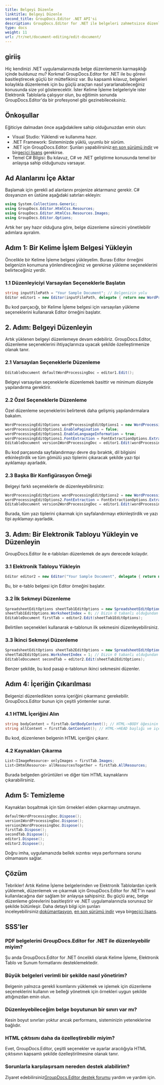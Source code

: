 ```yaml
---
title: Belgeyi Düzenle
linktitle: Belgeyi Düzenle
second_title: GroupDocs.Editor .NET API'si
description: GroupDocs.Editor for .NET ile belgeleri zahmetsizce düzenlemeyi öğrenin. Kelime İşleme ve Elektronik Tablo dosyaları için adım adım kılavuz.
type: docs
weight: 11
url: /tr/net/document-editing/edit-document/
---
```

## giriiş
Hiç kendinizi .NET uygulamalarınızda belge düzenlemenin karmaşıklığı içinde buldunuz mu? Korkma! GroupDocs.Editor for .NET ile bu görevi basitleştirecek güçlü bir müttefikiniz var. Bu kapsamlı kılavuz, belgeleri kolaylıkla düzenlemek için bu güçlü araçtan nasıl yararlanabileceğiniz konusunda size yol gösterecektir. İster Kelime İşleme belgeleriyle ister Elektronik Tablolarla çalışıyor olun, bu eğitimin sonunda GroupDocs.Editor'da bir profesyonel gibi gezinebileceksiniz.
## Önkoşullar
Eğiticiye dalmadan önce aşağıdakilere sahip olduğunuzdan emin olun:
- Visual Studio: Yüklendi ve kullanıma hazır.
- .NET Framework: Sisteminizde yüklü, uyumlu bir sürüm.
-  .NET için GroupDocs.Editor: Şunları yapabilirsiniz:[en son sürümü indir](https://releases.groupdocs.com/editor/net/) ve bir[geçici lisans](https://purchase.groupdocs.com/temporary-license/) gerekirse.
- Temel C# Bilgisi: Bu kılavuz, C# ve .NET geliştirme konusunda temel bir anlayışa sahip olduğunuzu varsayar.
## Ad Alanlarını İçe Aktar
Başlamak için gerekli ad alanlarını projenize aktarmanız gerekir. C# dosyanızın en üstüne aşağıdaki satırları ekleyin:
```csharp
using System.Collections.Generic;
using GroupDocs.Editor.HtmlCss.Resources;
using GroupDocs.Editor.HtmlCss.Resources.Images;
using GroupDocs.Editor.Options;
```
Artık her şey hazır olduğuna göre, belge düzenleme sürecini yönetilebilir adımlara ayıralım.
## Adım 1: Bir Kelime İşlem Belgesi Yükleyin
Öncelikle bir Kelime İşleme belgesi yükleyelim. Burası Editor örneğini belgenizin konumuna yönlendireceğiniz ve gerekirse yükleme seçeneklerini belirteceğiniz yerdir.
### 1.1 Düzenleyiciyi Varsayılan Seçeneklerle Başlatın
```csharp
string inputFilePath = "Your Sample Document"; // Belgenizin yolu
Editor editor1 = new Editor(inputFilePath, delegate { return new WordProcessingLoadOptions(); });
```
Bu kod parçacığı, bir Kelime İşleme belgesi için varsayılan yükleme seçeneklerini kullanarak Editor örneğini başlatır.
## 2. Adım: Belgeyi Düzenleyin
Artık yüklenen belgeyi düzenlemeye devam edebiliriz. GroupDocs.Editor, düzenleme seçeneklerini ihtiyaçlarınıza uyacak şekilde özelleştirmenize olanak tanır.
### 2.1 Varsayılan Seçeneklerle Düzenleme
```csharp
EditableDocument defaultWordProcessingDoc = editor1.Edit();
```
Belgeyi varsayılan seçeneklerle düzenlemek basittir ve minimum düzeyde yapılandırma gerektirir.
### 2.2 Özel Seçeneklerle Düzenleme
Özel düzenleme seçeneklerini belirterek daha gelişmiş yapılandırmalara bakalım.
```csharp
WordProcessingEditOptions wordProcessingEditOptions1 = new WordProcessingEditOptions();
wordProcessingEditOptions1.EnablePagination = false;
wordProcessingEditOptions1.EnableLanguageInformation = true;
wordProcessingEditOptions1.FontExtraction = FontExtractionOptions.ExtractAllEmbedded;
EditableDocument version1WordProcessingDoc = editor1.Edit(wordProcessingEditOptions1);
```
Bu kod parçasında sayfalandırmayı devre dışı bıraktık, dil bilgisini etkinleştirdik ve tüm gömülü yazı tiplerini çıkaracak şekilde yazı tipi ayıklamayı ayarladık.
### 2.3 Başka Bir Konfigürasyon Örneği
Belgeyi farklı seçeneklerle de düzenleyebilirsiniz:
```csharp
WordProcessingEditOptions wordProcessingEditOptions2 = new WordProcessingEditOptions(true);
wordProcessingEditOptions2.FontExtraction = FontExtractionOptions.ExtractAll;
EditableDocument version2WordProcessingDoc = editor1.Edit(wordProcessingEditOptions2);
```
Burada, tüm yazı tiplerini çıkarmak için sayfalandırmayı etkinleştirdik ve yazı tipi ayıklamayı ayarladık.
## 3. Adım: Bir Elektronik Tabloyu Yükleyin ve Düzenleyin
GroupDocs.Editor ile e-tabloları düzenlemek de aynı derecede kolaydır.
### 3.1 Elektronik Tabloyu Yükleyin
```csharp
Editor editor2 = new Editor("Your Sample Document", delegate { return new SpreadsheetLoadOptions(); });
```
Bu, bir e-tablo belgesi için Editor örneğini başlatır.
### 3.2 İlk Sekmeyi Düzenleme
```csharp
SpreadsheetEditOptions sheetTab1EditOptions = new SpreadsheetEditOptions();
sheetTab1EditOptions.WorksheetIndex = 0; // Dizin 0 tabanlı olduğundan bu ilk sekmedir
EditableDocument firstTab = editor2.Edit(sheetTab1EditOptions);
```
Belirtilen seçenekleri kullanarak e-tablonun ilk sekmesini düzenleyebilirsiniz.
### 3.3 İkinci Sekmeyi Düzenleme
```csharp
SpreadsheetEditOptions sheetTab2EditOptions = new SpreadsheetEditOptions();
sheetTab2EditOptions.WorksheetIndex = 1; // Dizin 0 tabanlı olduğundan bu ikinci sekmedir
EditableDocument secondTab = editor2.Edit(sheetTab2EditOptions);
```
Benzer şekilde, bu kod pasajı e-tablonun ikinci sekmesini düzenler.
## Adım 4: İçeriğin Çıkarılması
Belgenizi düzenledikten sonra içeriğini çıkarmanız gerekebilir. GroupDocs.Editor bunun için çeşitli yöntemler sunar.
### 4.1 HTML İçeriğini Alın
```csharp
string bodyContent = firstTab.GetBodyContent(); // HTML->BODY öğesinin içinden HTML işaretlemesi
string allContent = firstTab.GetContent(); // HTML->HEAD başlığı ve içeriği de dahil olmak üzere tüm belgenin tam HTML işaretlemesi
```
Bu kod, düzenlenen belgenin HTML içeriğini çıkarır.
### 4.2 Kaynakları Çıkarma
```csharp
List<IImageResource> onlyImages = firstTab.Images;
List<IHtmlResource> allResourcesTogether = firstTab.AllResources;
```
Burada belgeden görüntüleri ve diğer tüm HTML kaynaklarını çıkarabilirsiniz.
## Adım 5: Temizleme
Kaynakları boşaltmak için tüm örnekleri elden çıkarmayı unutmayın.
```csharp
defaultWordProcessingDoc.Dispose();
version1WordProcessingDoc.Dispose();
version2WordProcessingDoc.Dispose();
firstTab.Dispose();
secondTab.Dispose();
editor1.Dispose();
editor2.Dispose();
```
Doğru imha, uygulamanızda bellek sızıntısı veya performans sorunu olmamasını sağlar.
## Çözüm
 Tebrikler! Artık Kelime İşleme belgelerinden ve Elektronik Tablolardan içerik yüklemek, düzenlemek ve çıkarmak için GroupDocs.Editor for .NET'in nasıl kullanılacağına dair sağlam bir anlayışa sahipsiniz. Bu güçlü araç, belge düzenleme görevlerini basitleştirir ve .NET uygulamalarınızla sorunsuz bir şekilde bütünleşir. Daha detaylı bilgi için şunları inceleyebilirsiniz:[dokümantasyon](https://reference.groupdocs.com/editor/net/), [en son sürümü indir](https://releases.groupdocs.com/editor/net/) veya bir[geçici lisans](https://purchase.groupdocs.com/temporary-license/).
## SSS'ler
### PDF belgelerini GroupDocs.Editor for .NET ile düzenleyebilir miyim?
Şu anda GroupDocs.Editor for .NET öncelikli olarak Kelime İşleme, Elektronik Tablo ve Sunum formatlarını desteklemektedir.
### Büyük belgeleri verimli bir şekilde nasıl yönetirim?
Belgenin yalnızca gerekli kısımlarını yüklemek ve işlemek için düzenleme seçeneklerini kullanın ve belleği yönetmek için örnekleri uygun şekilde attığınızdan emin olun.
### Düzenleyebileceğim belge boyutunun bir sınırı var mı?
Kesin boyut sınırları yoktur ancak performans, sisteminizin yeteneklerine bağlıdır.
### HTML çıktısını daha da özelleştirebilir miyim?
Evet, GroupDocs.Editor, çeşitli seçenekler ve ayarlar aracılığıyla HTML çıktısının kapsamlı şekilde özelleştirilmesine olanak tanır.
### Sorunlarla karşılaşırsam nereden destek alabilirim?
 Ziyaret edebilirsiniz[GroupDocs.Editor destek forumu](https://forum.groupdocs.com/c/editor/20) yardım ve yardım için.
